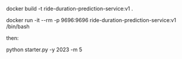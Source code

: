 docker build -t ride-duration-prediction-service:v1 .

docker run -it --rm -p 9696:9696 ride-duration-prediction-service:v1 /bin/bash

then:

python starter.py -y 2023 -m 5